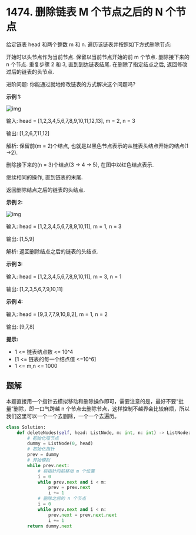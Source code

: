 # 1474. 删除链表 M 个节点之后的 N 个节点

给定链表 head 和两个整数 m 和 n. 遍历该链表并按照如下方式删除节点:

开始时以头节点作为当前节点.
保留以当前节点开始的前 m 个节点.
删除接下来的 n 个节点.
重复步骤 2 和 3, 直到到达链表结尾.
在删除了指定结点之后, 返回修改过后的链表的头节点.

进阶问题: 你能通过就地修改链表的方式解决这个问题吗?

 

**示例 1:**

![img](https://assets.leetcode.com/uploads/2020/06/06/sample_1_1848.png)

输入: head = [1,2,3,4,5,6,7,8,9,10,11,12,13], m = 2, n = 3

输出: [1,2,6,7,11,12]

解析: 保留前(m = 2)个结点,  也就是以黑色节点表示的从链表头结点开始的结点(1 ->2).

删除接下来的(n = 3)个结点(3 -> 4 -> 5), 在图中以红色结点表示.

继续相同的操作, 直到链表的末尾.

返回删除结点之后的链表的头结点.

**示例 2:**

![img](https://assets.leetcode.com/uploads/2020/06/06/sample_2_1848.png)

输入: head = [1,2,3,4,5,6,7,8,9,10,11], m = 1, n = 3

输出: [1,5,9]

解析: 返回删除结点之后的链表的头结点.

**示例 3:**

输入: head = [1,2,3,4,5,6,7,8,9,10,11], m = 3, n = 1

输出: [1,2,3,5,6,7,9,10,11]

**示例 4:**

输入: head = [9,3,7,7,9,10,8,2], m = 1, n = 2

输出: [9,7,8]

**提示:**

-  1 <= 链表结点数 <= 10^4
- [1 <= 链表的每一个结点值 <=10^6]
- 1 <= m,n <= 1000

## 题解

本题直接用一个指针去模拟移动和删除操作即可，需要注意的是，最好不要“批量”删除，即一口气跨越 n 个节点去删除节点，这样控制不越界会比较麻烦，所以我们这里可以一个一个去删除，一个一个去遍历。

```python
class Solution:
    def deleteNodes(self, head: ListNode, m: int, n: int) -> ListNode:
        # 初始化哑节点
        dummy = ListNode(0, head)
        # 初始化指针
        prev = dummy
        # 开始模拟
        while prev.next:
            # 将指针向前移动 m 个位置
            i = 0
            while prev.next and i < m:
                prev = prev.next
                i += 1
            # 删除之后的 n 个节点
            i = 0
            while prev.next and i < n:
                prev.next = prev.next.next
                i += 1
        return dummy.next
```

